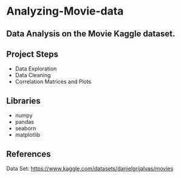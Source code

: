 # Analyzing-Movie-data
## Data Analysis on the Movie Kaggle dataset.

## Project Steps
* Data Exploration
* Data Cleaning
* Correlation Matrices and Plots

## Libraries
* numpy
* pandas
* seaborn
* matplotlib

## References
Data Set: https://www.kaggle.com/datasets/danielgrijalvas/movies
